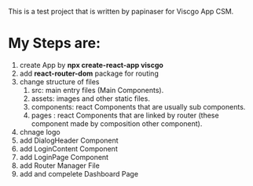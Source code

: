 This is a test project that is written by papinaser for Viscgo App CSM.

# My Steps are:
1. create App by **npx create-react-app viscgo**
2. add **react-router-dom** package for routing
3. change structure of files
    1. src: main entry files (Main Components).
    2. assets: images and other static files.
    3. components: react Components that are usually sub components.
    4. pages : react Components that are linked by router (these component made by composition other component).
4. chnage logo
5. add DialogHeader Component
6. add LoginContent Component
7. add LoginPage Component
8. add Router Manager File
9. add and compelete Dashboard Page
